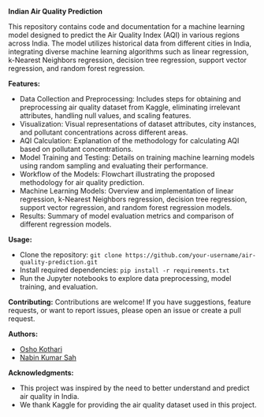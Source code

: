 
**Indian Air Quality Prediction**

This repository contains code and documentation for a machine learning model designed to predict the Air Quality Index (AQI) in various regions across India. The model utilizes historical data from different cities in India, integrating diverse machine learning algorithms such as linear regression, k-Nearest Neighbors regression, decision tree regression, support vector regression, and random forest regression.

**Features:**
- Data Collection and Preprocessing: Includes steps for obtaining and preprocessing air quality dataset from Kaggle, eliminating irrelevant attributes, handling null values, and scaling features.
- Visualization: Visual representations of dataset attributes, city instances, and pollutant concentrations across different areas.
- AQI Calculation: Explanation of the methodology for calculating AQI based on pollutant concentrations.
- Model Training and Testing: Details on training machine learning models using random sampling and evaluating their performance.
- Workflow of the Models: Flowchart illustrating the proposed methodology for air quality prediction.
- Machine Learning Models: Overview and implementation of linear regression, k-Nearest Neighbors regression, decision tree regression, support vector regression, and random forest regression models.
- Results: Summary of model evaluation metrics and comparison of different regression models.

**Usage:**
- Clone the repository: `git clone https://github.com/your-username/air-quality-prediction.git`
- Install required dependencies: `pip install -r requirements.txt`
- Run the Jupyter notebooks to explore data preprocessing, model training, and evaluation.

**Contributing:**
Contributions are welcome! If you have suggestions, feature requests, or want to report issues, please open an issue or create a pull request.

**Authors:**
- [Osho Kothari](https://github.com/OshoKothari)
- [Nabin Kumar Sah](https://github.com/nabinkrsah)

**Acknowledgments:**
- This project was inspired by the need to better understand and predict air quality in India.
- We thank Kaggle for providing the air quality dataset used in this project.


